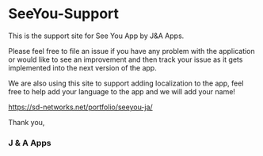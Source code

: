 # SeeYou-Support
This is the support site for See You App by J&A Apps. 

Please feel free to file an issue if you have any problem with the application or would like to see an improvement and then track your issue as it gets implemented into the next version of the app. 

We are also using this site to support adding localization to the app, feel free to help add your language to the app and we will add your name!

https://sd-networks.net/portfolio/seeyou-ja/

Thank you,
### J & A Apps
